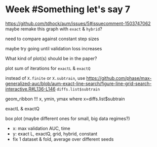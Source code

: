 # Week #Something let's say 7

https://github.com/tdhock/aum/issues/5#issuecomment-1503747062 maybe remake this graph with `exact` & `hybrid`?

need to compare against constant step sizes

maybe try going until validation loss increases

What kind of plot(s) should be in the paper?

plot sum of iterations for `exactL` & `exactQ`

instead of `X.finite` or `X.subtrain`, use https://github.com/phase/max-generalized-auc/blob/aum-exact-line-search/figure-line-grid-search-interactive.R#L136-L146 `diffs.list$subtrain`

geom_ribbon !!! x, ymin, ymax where x=diffs.list$subtrain

exactL & exactQ

box plot (maybe different ones for small, big data regimes?)

- x: max validation AUC, time
- y: exact L, exactQ, grid, hybrid, constant
- fix 1 dataset & fold, average over different seeds
